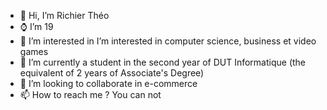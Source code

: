 - 👋 Hi, I’m Richier Théo
- ⌚ I’m 19 
- 👀 I’m interested in I’m interested in computer science, business et video games
- 🌱 I’m currently a student in the second year of DUT Informatique (the equivalent of 2 years of Associate's Degree)
- 💞️ I’m looking to collaborate in e-commerce
- 📫 How to reach me ? You can not

<!---
Ark-Huntress/Ark-Huntress is a ✨ special ✨ repository because its `README.md` (this file) appears on your GitHub profile.
You can click the Preview link to take a look at your changes.
--->
